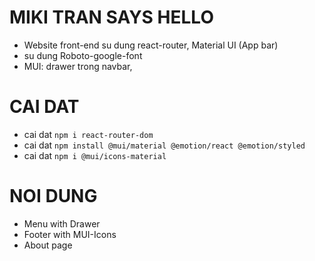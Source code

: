 # MIKI TRAN SAYS HELLO

- Website front-end su dung react-router, Material UI (App bar)
- su dung Roboto-google-font
- MUI: drawer trong navbar,

# CAI DAT

- cai dat `npm i react-router-dom`
- cai dat `npm install @mui/material @emotion/react @emotion/styled`
- cai dat `npm i @mui/icons-material `

# NOI DUNG

- Menu with Drawer
- Footer with MUI-Icons
- About page

